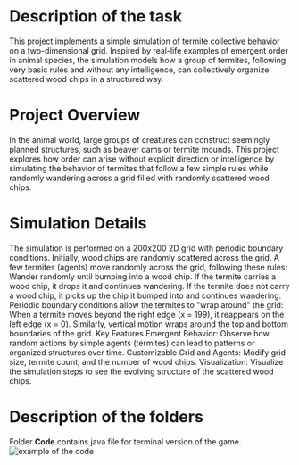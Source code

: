 # Description of the task 
This project implements a simple simulation of termite collective behavior on a two-dimensional grid. Inspired by real-life examples of emergent order in animal species, the simulation models how a group of termites, following very basic rules and without any intelligence, can collectively organize scattered wood chips in a structured way.

# Project Overview
In the animal world, large groups of creatures can construct seemingly planned structures, such as beaver dams or termite mounds. This project explores how order can arise without explicit direction or intelligence by simulating the behavior of termites that follow a few simple rules while randomly wandering across a grid filled with randomly scattered wood chips.

# Simulation Details
The simulation is performed on a 200x200 2D grid with periodic boundary conditions.
Initially, wood chips are randomly scattered across the grid.
A few termites (agents) move randomly across the grid, following these rules:
Wander randomly until bumping into a wood chip.
If the termite carries a wood chip, it drops it and continues wandering.
If the termite does not carry a wood chip, it picks up the chip it bumped into and continues wandering.
Periodic boundary conditions allow the termites to "wrap around" the grid:
When a termite moves beyond the right edge (x = 199), it reappears on the left edge (x = 0).
Similarly, vertical motion wraps around the top and bottom boundaries of the grid.
Key Features
Emergent Behavior: Observe how random actions by simple agents (termites) can lead to patterns or organized structures over time.
Customizable Grid and Agents: Modify grid size, termite count, and the number of wood chips.
Visualization: Visualize the simulation steps to see the evolving structure of the scattered wood chips.

# Description of the folders 

Folder **Code** contains java file for terminal version of the game. 
![example of the code](/home/emperor/JavaProjects/Crazy-Termit/media/Code_QTEtHOBDJq.png)